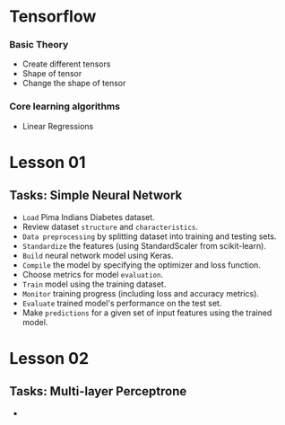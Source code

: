 # Tensorflow

### Basic Theory

- Create different tensors
- Shape of tensor
- Change the shape of tensor

### Core learning algorithms

- Linear Regressions

# Lesson 01

## Tasks: Simple Neural Network

- `Load` Pima Indians Diabetes dataset.
- Review dataset `structure` and `characteristics`.
- `Data preprocessing` by splitting dataset into training and testing sets.
- `Standardize` the features (using StandardScaler from scikit-learn).
- `Build` neural network model using Keras.
- `Compile` the model by specifying the optimizer and loss function.
- Choose metrics for model `evaluation`.
- `Train` model using the training dataset.
- `Monitor` training progress (including loss and accuracy metrics).
- `Evaluate` trained model's performance on the test set.
- Make `predictions` for a given set of input features using the trained model.

# Lesson 02

## Tasks: Multi-layer Perceptrone

- 

